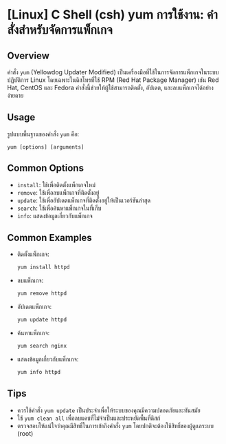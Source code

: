 # [Linux] C Shell (csh) yum การใช้งาน: คำสั่งสำหรับจัดการแพ็กเกจ

## Overview
คำสั่ง `yum` (Yellowdog Updater Modified) เป็นเครื่องมือที่ใช้ในการจัดการแพ็กเกจในระบบปฏิบัติการ Linux โดยเฉพาะในดิสโทรที่ใช้ RPM (Red Hat Package Manager) เช่น Red Hat, CentOS และ Fedora คำสั่งนี้ช่วยให้ผู้ใช้สามารถติดตั้ง, อัปเดต, และลบแพ็กเกจได้อย่างง่ายดาย

## Usage
รูปแบบพื้นฐานของคำสั่ง `yum` คือ:

```
yum [options] [arguments]
```

## Common Options
- `install`: ใช้เพื่อติดตั้งแพ็กเกจใหม่
- `remove`: ใช้เพื่อลบแพ็กเกจที่ติดตั้งอยู่
- `update`: ใช้เพื่ออัปเดตแพ็กเกจที่ติดตั้งอยู่ให้เป็นเวอร์ชันล่าสุด
- `search`: ใช้เพื่อค้นหาแพ็กเกจในที่เก็บ
- `info`: แสดงข้อมูลเกี่ยวกับแพ็กเกจ

## Common Examples
- ติดตั้งแพ็กเกจ:
  ```bash
  yum install httpd
  ```

- ลบแพ็กเกจ:
  ```bash
  yum remove httpd
  ```

- อัปเดตแพ็กเกจ:
  ```bash
  yum update httpd
  ```

- ค้นหาแพ็กเกจ:
  ```bash
  yum search nginx
  ```

- แสดงข้อมูลเกี่ยวกับแพ็กเกจ:
  ```bash
  yum info httpd
  ```

## Tips
- ควรใช้คำสั่ง `yum update` เป็นประจำเพื่อให้ระบบของคุณมีความปลอดภัยและทันสมัย
- ใช้ `yum clean all` เพื่อลบแคชที่ไม่จำเป็นและประหยัดพื้นที่ดิสก์
- ตรวจสอบให้แน่ใจว่าคุณมีสิทธิ์ในการเข้าถึงคำสั่ง `yum` โดยปกติจะต้องใช้สิทธิ์ของผู้ดูแลระบบ (root)